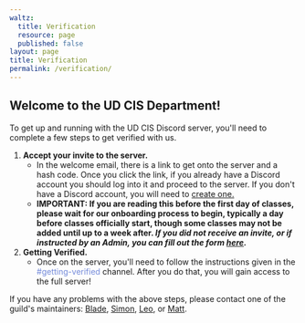 ```yaml
---
waltz:
  title: Verification
  resource: page
  published: false
layout: page
title: Verification
permalink: /verification/
---
```


## Welcome to the UD CIS Department!

To get up and running with the UD CIS Discord server, you'll need to complete a few steps to get verified with us.

1. **Accept your invite to the server.**
   - In the welcome email, there is a link to get onto the server and a hash code. Once you click the link, if you already have a Discord account you should log into it and proceed to the server. If you don't have a Discord account, you will need to [create one.][30]
   - **IMPORTANT: If you are reading this before the first day of classes, please wait for our onboarding process to begin, typically a day before classes officially start, though some classes may not be added until up to a week after. _If you did not receive an invite, or if instructed by an Admin, you can fill out the form [here](https://docs.google.com/forms/d/e/1FAIpQLScvT1qb8yh2W8T2D1JK-QK_kaENRfg9UfXXV1YWQHydVg0d6g/viewform?usp=sf_link)._**
2. **Getting Verified.**
   - Once on the server, you'll need to follow the instructions given in the <span style="color:#7289DA">#getting-verified</span> channel. After you do that,
     you will gain access to the full server!

If you have any problems with the above steps, please contact one of the guild's maintainers: [Blade](mailto:bladetyr@udel.edu), [Simon](mailto:sbrugel@udel.edu), [Leo](mailto:leochen@udel.edu), or [Matt](mailto:mattnadar@udel.edu).

[30]: https://discord.com/register
[31]: https://canvas.instructure.com/courses/2510334/files/124088926/preview?verifier=VMd62xM4U5qKtQeGPctJsjmUBQSOVZq6p7JYQzWw
